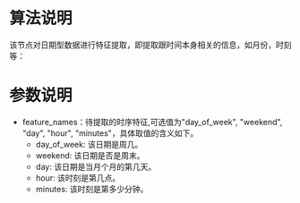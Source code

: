 # 算法说明

该节点对日期型数据进行特征提取，即提取跟时间本身相关的信息，如月份，时刻等：


# 参数说明

- feature_names：待提取的时序特征,可选值为"day_of_week", "weekend", "day", "hour", "minutes"，具体取值的含义如下。
	- day_of_week: 该日期是周几。
	- weekend: 该日期是否是周末。
	- day: 该日期是当月个月的第几天。
	- hour: 该时刻是第几点。
	- minutes: 该时刻是第多少分钟。

